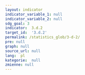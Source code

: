 ```yaml
---
layout: indicator
indicator_variable_1: null
indicator_variable_2: null
sdg_goal: 3
indicator:  3.d.2
target_id:  '3.d.2'
permalink: /statistics_glob/3-d-2/
pre: null
graph: null
source_url: null
lang:  pl
kategorie:  null
zmienne: null
---
```


